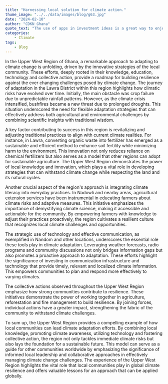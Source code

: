 ```yaml
---
title: "Harnessing local solution for climate action."
thume_image: "../../data/images/blog/g63.jpg"
date: "2024-02-10"
author: "CDKN Ghana"
quote_text: "The use of apps in investment ideas is a great way to enjoy the convenience."
categories:
    - Climate
tags:
    - Blog
---
```


In the Upper West Region of Ghana, a remarkable approach to adapting to climate change is unfolding, driven by the innovative strategies of the local community. These efforts, deeply rooted in their knowledge, education, technology and collective action, provide a roadmap for building resilience against the ever changing challenges posed by climate change. The journey of adaptation in the Lawra District within this region highlights how climatic risks have evolved over time. Initially, the main obstacle was crop failure due to unpredictable rainfall patterns. However, as the climate crisis intensified, bushfires became a new threat due to prolonged droughts. This situation underscored the need for flexible adaptation strategies that can effectively address both agricultural and environmental challenges by combining scientific insights with traditional wisdom.

A key factor contributing to success in this region is revitalizing and adjusting traditional practices to align with current climate realities. For instance, in Lawra, converting organic waste into fertilizer has emerged as a sustainable and efficient method to enhance soil fertility while minimizing harm to the environment. This innovation not only reduces reliance on chemical fertilizers but also serves as a model that other regions can adopt for sustainable agriculture.
The Upper West Region demonstrates the power of local knowledge and innovation, which plays a vital role in developing strategies that can withstand climate change while respecting the land and its natural cycles.

Another crucial aspect of the region's approach is integrating climate literacy into everyday practices. In Nadowli and nearby areas, agricultural extension services have been instrumental in educating farmers about climate risks and adaptive measures. This initiative emphasizes the importance of demystifying climate science, making it accessible and actionable for the community. By empowering farmers with knowledge to adjust their practices proactively, the region cultivates a resilient culture that recognizes local climate challenges and opportunities.

The strategic use of technology and effective communication, as exemplified in Nandom and other locations, underscores the essential role these tools play in climate adaptation. Leveraging weather forecasts, radio programs and community discussions not only bridges information gaps but also promotes a proactive approach to adaptation. These efforts highlight the significance of investing in communication infrastructure and technology that provide timely, relevant and localized climate information. This empowers communities to plan and respond more effectively to varying climates.

The collective actions observed throughout the Upper West Region emphasize how strong communities contribute to resilience.
These initiatives demonstrate the power of working together in agriculture, reforestation and fire management to build resilience. By joining forces, individual actions have a greater impact, strengthening the fabric of the community to withstand climate challenges.

To sum up, the Upper West Region provides a compelling example of how local communities can lead climate adaptation efforts. By combining local knowledge, promoting climate awareness, utilizing technology and fostering collective action, the region not only tackles immediate climate risks but also lays the foundation for a sustainable future. This model can serve as a guide for other communities worldwide by emphasizing the significance of informed local leadership and collaborative approaches in effectively managing climate change challenges. The experience of the Upper West Region highlights the vital role that local communities play in global climate resilience and offers valuable lessons for an approach that can be applied globally.

